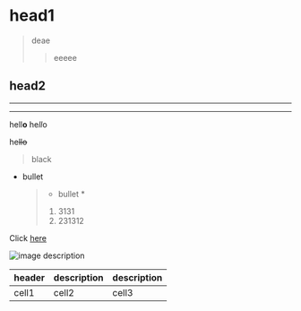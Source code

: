 # head1

> deae
>
> > eeeee

## head2

---

---

hell**o**
he*ll*o

he~~llo~~

> black

- bullet
  > - bullet \*
  >
  > 1. 3131
  > 1. 231312

Click [here](http://)

![image description](http://)

| header | description | description |
| ------ | ----------- | ----------- |
| cell1  | cell2       | cell3       |
